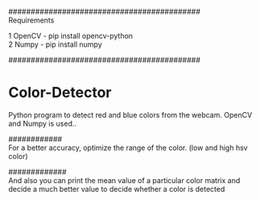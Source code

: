 ###########################################<br>
Requirements

1 OpenCV - pip install opencv-python
<br>
2 Numpy - pip install numpy

###########################################<br>

# Color-Detector<br>
Python program to detect red and blue colors from the webcam. OpenCV and Numpy is used..<br>

############<br>
For a better accuracy, optimize the range of the color. (low and high hsv color)<br>

#############<br>
And also you can print the mean value of a particular color matrix and decide a much better value to decide whether a color is detected
